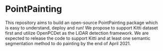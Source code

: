 # PointPainting
This repository aims to build an open-source PointPainting package which is easy to understand, deploy and run! We propose to support Kitti dataset first and utilize OpenPCDet as the LiDAR detection framework. We are expected to release the code to support Kitti and at least one semantic segmentation method to do painting by the end of April 2021.